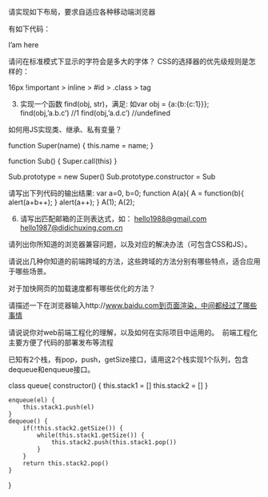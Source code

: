 请实现如下布局，要求自适应各种移动端浏览器

有如下代码：
<style type=“text/css”>
	#a {font-size:12px} 
	div p{ font-size:13px }
	div .c{ font-size:14px }
	.a .b .c{ font-size:15px }
	#b .c{ font-size:16px }
</style>
<div id=”a” class=”a”>
	<div id=”b” class=”b”>
		<p id=”c” class=”c”>I’am here</p >
	</div>
</div>
请问在标准模式下显示的字符会是多大的字体？ CSS的选择器的优先级规则是怎样的：

16px !important > inline > #id > .class > tag

3. 实现一个函数 find(obj, str)，满足:
如var obj = {a:{b:{c:1}}};
find(obj,’a.b.c’) //1
find(obj,’a.d.c’) //undefined


如何用JS实现类、继承、私有变量？

function Super(name) {
this.name = name;
}

function Sub() {
	Super.call(this)
}

Sub.prototype = new Super()
Sub.prototype.constructor = Sub


请写出下列代码的输出结果:
var a=0,
b=0;
function A(a){
	A = function(b){
		alert(a+b++);
	}
	alert(a++);
}
A(1); A(2);

6. 请写出匹配邮箱的正则表达式，如：
hello1988@gmail.com
hello1987@didichuxing.com.cn  

请列出你所知道的浏览器兼容问题，以及对应的解决办法（可包含CSS和JS）。



请说出几种你知道的前端跨域的方法，这些跨域的方法分别有哪些特点，适合应用于哪些场景。


对于加快网页的加载速度都有哪些优化的方法？



请描述一下在浏览器输入http://www.baidu.com到页面渲染，中间都经过了哪些事情



请说说你对web前端工程化的理解，以及如何在实际项目中运用的。 
前端工程化主要方便了代码的部署发布等流程

已知有2个栈，有pop，push，getSize接口，请用这2个栈实现1个队列，包含dequeue和enqueue接口。

class queue{
	constructor() {
		this.stack1 = []
		this.stack2 = []
	}

	enqueue(el) {
		this.stack1.push(el)
	}
	dequeue() {
		if(!this.stack2.getSize()) {
			while(this.stack1.getSize()) {
				this.stack2.push(this.stack1.pop())
			}
		}
		return this.stack2.pop()
	}
}